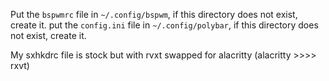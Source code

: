 Put the ```bspwmrc``` file in ```~/.config/bspwm```, if this directory does not exist, create it.
put the ```config.ini``` file in ```~/.config/polybar```, if this directory does not exist, create it.

My sxhkdrc file is stock but with rvxt swapped for alacritty (alacritty >>>> rxvt)
